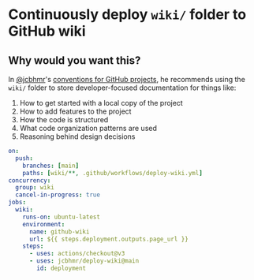 # Continuously deploy `wiki/` folder to GitHub wiki

## Why would you want this?

In [@jcbhmr]'s [conventions for GitHub projects], he recommends using the
`wiki/` folder to store developer-focused documentation for things like:

1. How to get started with a local copy of the project
2. How to add features to the project
3. How the code is structured
4. What code organization patterns are used
5. Reasoning behind design decisions

```yml
on:
  push:
    branches: [main]
    paths: [wiki/**, .github/workflows/deploy-wiki.yml]
concurrency:
  group: wiki
  cancel-in-progress: true
jobs:
  wiki:
    runs-on: ubuntu-latest
    environment:
      name: github-wiki
      url: ${{ steps.deployment.outputs.page_url }}
    steps:
      - uses: actions/checkout@v3
      - uses: jcbhmr/deploy-wiki@main
        id: deployment
```

[@jcbhmr]: https://github.com/jcbhmr
[conventions for github projects]:
  https://dev.to/jcbhmr/my-conventions-for-github-projects-2ibk
